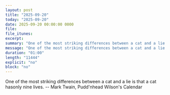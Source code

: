 ```yaml
---
layout: post
title: "2025-09-20"
today: "2025-09-20"
date: 2025-09-20 00:00:00 0000
file:
file_itunes:
excerpt:
summary: "One of the most striking differences between a cat and a lie is that a cat hasonly nine lives. -- Mark Twain, Pudd'nhead Wilson's Calendar "
message: "One of the most striking differences between a cat and a lie is that a cat hasonly nine lives. -- Mark Twain, Pudd'nhead Wilson's Calendar "
duration: "01:00"
length: "11444"
explicit: "no"
block: "no"
---
```

One of the most striking differences between a cat and a lie is that a cat hasonly nine lives. -- Mark Twain, Pudd'nhead Wilson's Calendar 

